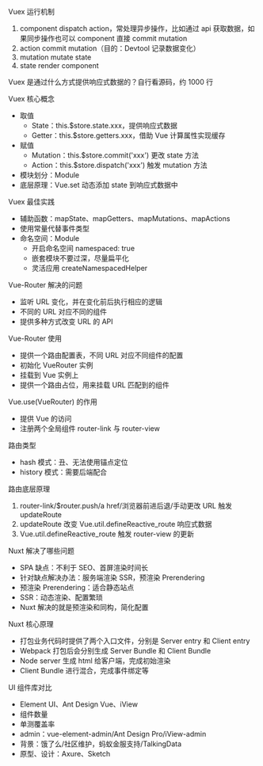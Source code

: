 Vuex 运行机制
1. component dispatch action，常处理异步操作，比如通过 api 获取数据，如果同步操作也可以 component 直接 commit mutation
2. action commit mutation（目的：Devtool 记录数据变化）
3. mutation mutate state
4. state render component

Vuex 是通过什么方式提供响应式数据的？自行看源码，约 1000 行

Vuex 核心概念
* 取值
  * State：this.$store.state.xxx，提供响应式数据
  * Getter：this.$store.getters.xxx，借助 Vue 计算属性实现缓存
* 赋值
  * Mutation：this.$store.commit('xxx') 更改 state 方法
  * Action：this.$store.dispatch('xxx') 触发 mutation 方法
* 模块划分：Module
* 底层原理：Vue.set 动态添加 state 到响应式数据中

Vuex 最佳实践
* 辅助函数：mapState、mapGetters、mapMutations、mapActions
* 使用常量代替事件类型
* 命名空间：Module
  * 开启命名空间 namespaced: true
  * 嵌套模块不要过深，尽量扁平化
  * 灵活应用 createNamespacedHelper

Vue-Router 解决的问题
* 监听 URL 变化，并在变化前后执行相应的逻辑
* 不同的 URL 对应不同的组件
* 提供多种方式改变 URL 的 API

Vue-Router 使用
* 提供一个路由配置表，不同 URL 对应不同组件的配置
* 初始化 VueRouter 实例
* 挂载到 Vue 实例上
* 提供一个路由占位，用来挂载 URL 匹配到的组件

Vue.use(VueRouter) 的作用
* 提供 Vue 的访问
* 注册两个全局组件 router-link 与 router-view

路由类型
* hash 模式：丑、无法使用锚点定位
* history 模式：需要后端配合

路由底层原理
1. router-link/$router.push/a href/浏览器前进后退/手动更改 URL 触发 updateRoute
2. updateRoute 改变 Vue.util.defineReactive_route 响应式数据
3. Vue.util.defineReactive_route 触发 router-view 的更新

Nuxt 解决了哪些问题
* SPA 缺点：不利于 SEO、首屏渲染时间长
* 针对缺点解决办法：服务端渲染 SSR，预渲染 Prerendering
* 预渲染 Prerendering：适合静态站点
* SSR：动态渲染、配置繁琐
* Nuxt 解决的就是预渲染和同构，简化配置

Nuxt 核心原理
* 打包业务代码时提供了两个入口文件，分别是 Server entry 和 Client entry
* Webpack 打包后会分别生成 Server Bundle 和 Client Bundle
* Node server 生成 html 给客户端，完成初始渲染
* Client Bundle 进行混合，完成事件绑定等

UI 组件库对比
* Element UI、Ant Design Vue、iView
* 组件数量
* 单测覆盖率
* admin：vue-element-admin/Ant Design Pro/iView-admin
* 背景：饿了么/社区维护，蚂蚁金服支持/TalkingData
* 原型、设计：Axure、Sketch